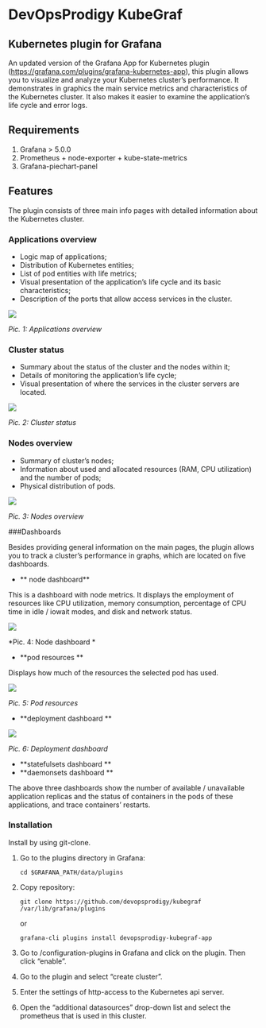 # DevOpsProdigy KubeGraf
## Kubernetes plugin for Grafana

An updated version of the Grafana App for Kubernetes plugin (https://grafana.com/plugins/grafana-kubernetes-app), this plugin allows you to visualize and analyze your Kubernetes cluster’s performance. It demonstrates in graphics the main service metrics and characteristics of the Kubernetes cluster. It also makes it easier to examine the application’s life cycle and error logs.

## Requirements

1. Grafana > 5.0.0
2. Prometheus + node-exporter + kube-state-metrics
1. Grafana-piechart-panel

## Features

The plugin consists of three main info pages with detailed information about the Kubernetes cluster.

### Applications overview

- Logic map of applications;
- Distribution of Kubernetes entities;
- List of pod entities with life metrics;
- Visual presentation of the application’s life cycle and its basic characteristics;
- Description of the ports that allow access services in the cluster.

![](https://devopsprodigy.com/img/dop-kubegraf/applications_overview_1.png)

*Pic. 1:  Applications overview*

### Cluster status

- Summary about the status of the cluster and the nodes within it;
- Details of monitoring the application’s life cycle;
- Visual presentation of where the services in the cluster servers are located.

![](https://devopsprodigy.com/img/dop-kubegraf/cluster_status.png)

*Pic. 2: Cluster status*

### Nodes overview

- Summary of cluster’s nodes;
- Information about used and allocated resources (RAM, CPU utilization) and the number of pods;
- Physical distribution of pods.

![](https://devopsprodigy.com/img/dop-kubegraf/nodes_overview.png)

*Pic. 3: Nodes overview*

###Dashboards

Besides providing general information on the main pages, the plugin allows you to track a cluster’s performance in graphs, which are located on five dashboards.

- ** node dashboard**

This is a dashboard with node metrics. It displays the employment of resources like CPU utilization, memory consumption, percentage of CPU time in idle / iowait modes, and disk and network status.

![](https://devopsprodigy.com/img/dop-kubegraf/node_dashboard_1.png)

*Pic. 4: Node dashboard *

- **pod resources **

Displays how much of the resources the selected pod has used.

![](https://devopsprodigy.com/img/dop-kubegraf/pod_resources_dashboard.png)

*Pic. 5: Pod resources*

- **deployment dashboard **

![](https://devopsprodigy.com/img/dop-kubegraf/deployment_dashboard.png)

*Pic. 6: Deployment dashboard*

- **statefulsets dashboard **
- **daemonsets dashboard **

The above three dashboards show the number of available / unavailable application replicas and the status of containers in the pods of these applications, and trace containers’ restarts.

### Installation

Install by using git-clone.

1. Go to the plugins directory in Grafana:

	`cd $GRAFANA_PATH/data/plugins`
	
2. Copy repository:

	`git clone https://github.com/devopsprodigy/kubegraf  /var/lib/grafana/plugins`
	 
	or
	 
	`grafana-cli plugins install devopsprodigy-kubegraf-app`
	
3. Go to /configuration-plugins in Grafana and click on the plugin. Then click “enable”.

4. Go to the plugin and select “create cluster”.

5. Enter the settings of http-access to the Kubernetes api server.

6. Open the “additional datasources” drop-down list and select the prometheus that is used in this cluster.

